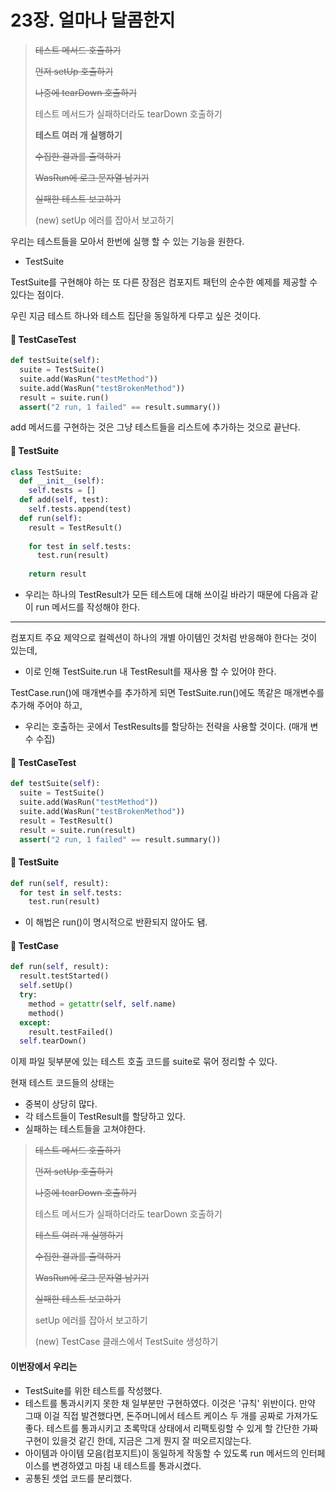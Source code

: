# 23장. 얼마나 달콤한지

>~~테스트 메서드 호출하기~~
>
>~~먼저 setUp 호출하기~~
>
>~~나중에 tearDown 호출하기~~
>
>테스트 메서드가 실패하더라도 tearDown 호출하기
>
>**테스트 여러 개 실행하기**
>
>~~수집한 결과를 출력하기~~
>
>~~WasRun에 로그 문자열 남기기~~
>
>~~실패한 테스트 보고하기~~
>
>(new) setUp 에러를 잡아서 보고하기



우리는 테스트들을 모아서 한번에 실행 할 수 있는 기능을 원한다.

- TestSuite

TestSuite를 구현해야 하는 또 다른 장점은 컴포지트 패턴의 순수한 예제를 제공할 수 있다는 점이다.

우린 지금 테스트 하나와 테스트 집단을 동일하게 다루고 싶은 것이다.



#### 📌 TestCaseTest

```python
def testSuite(self):
  suite = TestSuite()
  suite.add(WasRun("testMethod"))
  suite.add(WasRun("testBrokenMethod"))
  result = suite.run()
  assert("2 run, 1 failed" == result.summary())
```

add 메서드를 구현하는 것은 그냥 테스트들을 리스트에 추가하는 것으로 끝난다.

#### 📌 TestSuite

```python
class TestSuite:
  def __init__(self):
    self.tests = []
  def add(self, test):
    self.tests.append(test)
  def run(self):
    result = TestResult()
    
    for test in self.tests:
      test.run(result)
      
    return result
```

- 우리는 하나의 TestResult가 모든 테스트에 대해 쓰이길 바라기 때문에 다음과 같이 run 메서드를 작성해야 한다.

---



컴포지트 주요 제약으로 컬렉션이 하나의 개별 아이템인 것처럼 반응해야 한다는 것이 있는데, 

- 이로 인해 TestSuite.run 내 TestResult를 재사용 할 수 있어야 한다.

TestCase.run()에 매개변수를 추가하게 되면 TestSuite.run()에도 똑같은 매개변수를 추가해 주어야 하고,

- 우리는 호출하는 곳에서 TestResults를 할당하는 전략을 사용할 것이다. (매개 변수 수집)



#### 📌 TestCaseTest

```python
def testSuite(self):
  suite = TestSuite()
  suite.add(WasRun("testMethod"))
  suite.add(WasRun("testBrokenMethod"))
  result = TestResult()
  result = suite.run(result)
  assert("2 run, 1 failed" == result.summary())
```

#### 📌 TestSuite

```python
def run(self, result):
  for test in self.tests:
    test.run(result)
```

- 이 해법은 run()이 명시적으로 반환되지 않아도 됌.

#### 📌 TestCase

```python
def run(self, result):
  result.testStarted()
  self.setUp()
  try:
    method = getattr(self, self.name)
    method()
  except:
    result.testFailed()
  self.tearDown()
```



이제 파일 뒷부분에 있는 테스트 호출 코드를 suite로 묶어 정리할 수 있다.

현재 테스트 코드들의 상태는

- 중복이 상당히 많다.
- 각 테스트들이 TestResult를 할당하고 있다.
- 실패하는 테스트들을 고쳐야한다.



>~~테스트 메서드 호출하기~~
>
>~~먼저 setUp 호출하기~~
>
>~~나중에 tearDown 호출하기~~
>
>테스트 메서드가 실패하더라도 tearDown 호출하기
>
>~~테스트 여러 개 실행하기~~
>
>~~수집한 결과를 출력하기~~
>
>~~WasRun에 로그 문자열 남기기~~
>
>~~실패한 테스트 보고하기~~
>
>setUp 에러를 잡아서 보고하기
>
>(new) TestCase 클래스에서 TestSuite 생성하기



#### 이번장에서 우리는

- TestSuite를 위한 테스트를 작성했다.
- 테스트를 통과시키지 못한 채 일부분만 구현하였다. 이것은 '규칙' 위반이다.
  만약 그때 이걸 직접 발견했다면, 돈주머니에서 테스트 케이스 두 개를 공짜로 가져가도 좋다.
  테스트를 통과시키고 초록막대 상태에서 리팩토링할 수 있게 할 간단한 가짜 구현이 있을것 같긴 한데, 지금은 그게 뭔지 잘 떠오르지않는다.
- 아이템과 아이템 모음(컴포지트)이 동일하게 작동할 수 있도록 run 메서드의 인터페이스를 변경하였고 마침 내 테스트를 통과시켰다.
- 공통된 셋업 코드를 분리했다.

